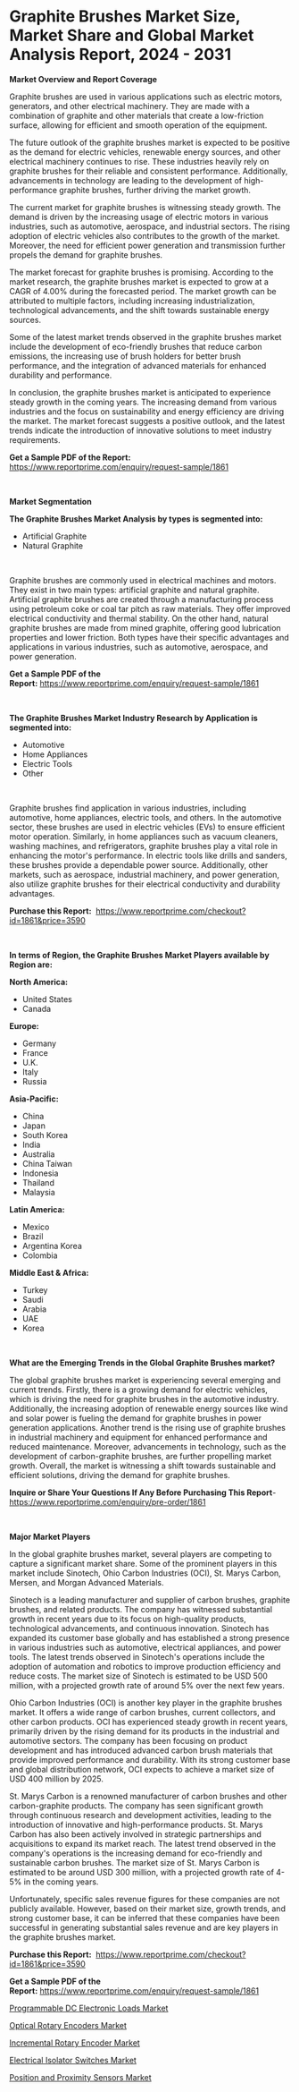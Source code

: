 <p><h1>Graphite Brushes Market Size, Market Share and Global Market Analysis Report, 2024 - 2031</h1></p><p><strong>Market Overview and Report Coverage</strong></p>
<p><p>Graphite brushes are used in various applications such as electric motors, generators, and other electrical machinery. They are made with a combination of graphite and other materials that create a low-friction surface, allowing for efficient and smooth operation of the equipment.</p><p>The future outlook of the graphite brushes market is expected to be positive as the demand for electric vehicles, renewable energy sources, and other electrical machinery continues to rise. These industries heavily rely on graphite brushes for their reliable and consistent performance. Additionally, advancements in technology are leading to the development of high-performance graphite brushes, further driving the market growth.</p><p>The current market for graphite brushes is witnessing steady growth. The demand is driven by the increasing usage of electric motors in various industries, such as automotive, aerospace, and industrial sectors. The rising adoption of electric vehicles also contributes to the growth of the market. Moreover, the need for efficient power generation and transmission further propels the demand for graphite brushes.</p><p>The market forecast for graphite brushes is promising. According to the market research, the graphite brushes market is expected to grow at a CAGR of 4.00% during the forecasted period. The market growth can be attributed to multiple factors, including increasing industrialization, technological advancements, and the shift towards sustainable energy sources.</p><p>Some of the latest market trends observed in the graphite brushes market include the development of eco-friendly brushes that reduce carbon emissions, the increasing use of brush holders for better brush performance, and the integration of advanced materials for enhanced durability and performance.</p><p>In conclusion, the graphite brushes market is anticipated to experience steady growth in the coming years. The increasing demand from various industries and the focus on sustainability and energy efficiency are driving the market. The market forecast suggests a positive outlook, and the latest trends indicate the introduction of innovative solutions to meet industry requirements.</p></p>
<p><strong>Get a Sample PDF of the Report:</strong> <a href="https://www.reportprime.com/enquiry/request-sample/1861">https://www.reportprime.com/enquiry/request-sample/1861</a></p>
<p>&nbsp;</p>
<p><strong>Market Segmentation</strong></p>
<p><strong>The Graphite Brushes Market Analysis by types is segmented into:</strong></p>
<p><ul><li>Artificial Graphite</li><li>Natural Graphite</li></ul></p>
<p>&nbsp;</p>
<p><p>Graphite brushes are commonly used in electrical machines and motors. They exist in two main types: artificial graphite and natural graphite. Artificial graphite brushes are created through a manufacturing process using petroleum coke or coal tar pitch as raw materials. They offer improved electrical conductivity and thermal stability. On the other hand, natural graphite brushes are made from mined graphite, offering good lubrication properties and lower friction. Both types have their specific advantages and applications in various industries, such as automotive, aerospace, and power generation.</p></p>
<p><strong>Get a Sample PDF of the Report:</strong>&nbsp;<a href="https://www.reportprime.com/enquiry/request-sample/1861">https://www.reportprime.com/enquiry/request-sample/1861</a></p>
<p>&nbsp;</p>
<p><strong>The Graphite Brushes Market Industry Research by Application is segmented into:</strong></p>
<p><ul><li>Automotive</li><li>Home Appliances</li><li>Electric Tools</li><li>Other</li></ul></p>
<p>&nbsp;</p>
<p><p>Graphite brushes find application in various industries, including automotive, home appliances, electric tools, and others. In the automotive sector, these brushes are used in electric vehicles (EVs) to ensure efficient motor operation. Similarly, in home appliances such as vacuum cleaners, washing machines, and refrigerators, graphite brushes play a vital role in enhancing the motor's performance. In electric tools like drills and sanders, these brushes provide a dependable power source. Additionally, other markets, such as aerospace, industrial machinery, and power generation, also utilize graphite brushes for their electrical conductivity and durability advantages.</p></p>
<p><strong>Purchase this Report:</strong>&nbsp; <a href="https://www.reportprime.com/checkout?id=1861&price=3590">https://www.reportprime.com/checkout?id=1861&price=3590</a></p>
<p>&nbsp;</p>
<p><strong>In terms of Region, the Graphite Brushes Market Players available by Region are:</strong></p>
<p>
    <p> <strong> North America: </strong>
        <ul>
            <li>United States</li>
            <li>Canada</li>
        </ul>
        </p> 
    <p> <strong> Europe: </strong>
        <ul>
            <li>Germany</li>
            <li>France</li>
            <li>U.K.</li>
            <li>Italy</li>
            <li>Russia</li>
        </ul>
        </p> 
    <p> <strong> Asia-Pacific: </strong>
        <ul>
            <li>China</li>
            <li>Japan</li>
            <li>South Korea</li>
            <li>India</li>
            <li>Australia</li>
            <li>China Taiwan</li>
            <li>Indonesia</li>
            <li>Thailand</li>
            <li>Malaysia</li>
        </ul>
        </p> 
    <p> <strong> Latin America: </strong>
        <ul>
            <li>Mexico</li>
            <li>Brazil</li>
            <li>Argentina Korea</li>
            <li>Colombia</li>
        </ul>
        </p> 
    <p> <strong> Middle East & Africa: </strong>
        <ul>
            <li>Turkey</li>
            <li>Saudi</li>
            <li>Arabia</li>
            <li>UAE</li>
            <li>Korea</li>
        </ul>
    </p>
    </p>
<p>&nbsp;</p>
<p><strong>What are the Emerging Trends in the Global Graphite Brushes market?</strong></p>
<p><p>The global graphite brushes market is experiencing several emerging and current trends. Firstly, there is a growing demand for electric vehicles, which is driving the need for graphite brushes in the automotive industry. Additionally, the increasing adoption of renewable energy sources like wind and solar power is fueling the demand for graphite brushes in power generation applications. Another trend is the rising use of graphite brushes in industrial machinery and equipment for enhanced performance and reduced maintenance. Moreover, advancements in technology, such as the development of carbon-graphite brushes, are further propelling market growth. Overall, the market is witnessing a shift towards sustainable and efficient solutions, driving the demand for graphite brushes.</p></p>
<p><strong>Inquire or Share Your Questions If Any Before Purchasing This Report</strong>- <a href="https://www.reportprime.com/enquiry/pre-order/1861">https://www.reportprime.com/enquiry/pre-order/1861</a></p>
<p>&nbsp;</p>
<p><strong>Major Market Players</strong></p>
<p><p>In the global graphite brushes market, several players are competing to capture a significant market share. Some of the prominent players in this market include Sinotech, Ohio Carbon Industries (OCI), St. Marys Carbon, Mersen, and Morgan Advanced Materials. </p><p>Sinotech is a leading manufacturer and supplier of carbon brushes, graphite brushes, and related products. The company has witnessed substantial growth in recent years due to its focus on high-quality products, technological advancements, and continuous innovation. Sinotech has expanded its customer base globally and has established a strong presence in various industries such as automotive, electrical appliances, and power tools. The latest trends observed in Sinotech's operations include the adoption of automation and robotics to improve production efficiency and reduce costs. The market size of Sinotech is estimated to be USD 500 million, with a projected growth rate of around 5% over the next few years.</p><p>Ohio Carbon Industries (OCI) is another key player in the graphite brushes market. It offers a wide range of carbon brushes, current collectors, and other carbon products. OCI has experienced steady growth in recent years, primarily driven by the rising demand for its products in the industrial and automotive sectors. The company has been focusing on product development and has introduced advanced carbon brush materials that provide improved performance and durability. With its strong customer base and global distribution network, OCI expects to achieve a market size of USD 400 million by 2025.</p><p>St. Marys Carbon is a renowned manufacturer of carbon brushes and other carbon-graphite products. The company has seen significant growth through continuous research and development activities, leading to the introduction of innovative and high-performance products. St. Marys Carbon has also been actively involved in strategic partnerships and acquisitions to expand its market reach. The latest trend observed in the company's operations is the increasing demand for eco-friendly and sustainable carbon brushes. The market size of St. Marys Carbon is estimated to be around USD 300 million, with a projected growth rate of 4-5% in the coming years.</p><p>Unfortunately, specific sales revenue figures for these companies are not publicly available. However, based on their market size, growth trends, and strong customer base, it can be inferred that these companies have been successful in generating substantial sales revenue and are key players in the graphite brushes market.</p></p>
<p><strong>Purchase this Report:</strong>&nbsp;&nbsp;<a href="https://www.reportprime.com/checkout?id=1861&price=3590">https://www.reportprime.com/checkout?id=1861&price=3590</a></p>
<p></p>
<p><strong>Get a Sample PDF of the Report:</strong>&nbsp;<a href="https://www.reportprime.com/enquiry/request-sample/1861">https://www.reportprime.com/enquiry/request-sample/1861</a></p>
<p><p><a href="https://github.com/mharielmesa/Market-Research-Report-List-1/blob/main/programmable-dc-electronic-loads-market.md">Programmable DC Electronic Loads Market</a></p><p><a href="https://github.com/wwwkeltoum/Market-Research-Report-List-1/blob/main/optical-rotary-encoders-market.md">Optical Rotary Encoders Market</a></p><p><a href="https://github.com/changoleonlaverguenzanoexiste/Market-Research-Report-List-1/blob/main/incremental-rotary-encoder-market.md">Incremental Rotary Encoder Market</a></p><p><a href="https://github.com/zeberleansnyderallisonwjfli/Market-Research-Report-List-1/blob/main/electrical-isolator-switches-market.md">Electrical Isolator Switches Market</a></p><p><a href="https://github.com/nicoletavirag/Market-Research-Report-List-1/blob/main/position-and-proximity-sensors-market.md">Position and Proximity Sensors Market</a></p></p>